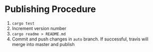 # Publishing Procedure

1. `cargo test`
2. Increment version number
3. `cargo readme > README.md`
4. Commit and push changes in `auto` branch. If successful, travis will merge into master and publish
